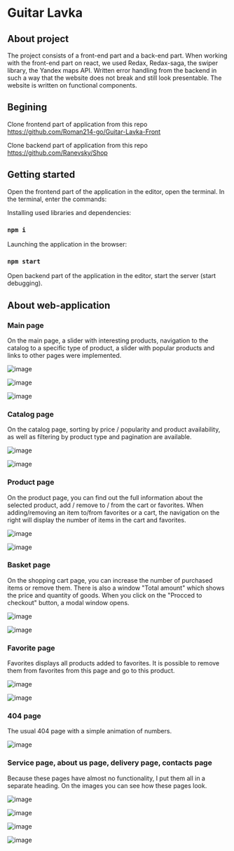 # Guitar Lavka

## About project

The project consists of a front-end part and a back-end part. When working with the front-end part on react, we used Redax, Redax-saga, the swiper library, the Yandex maps API. Written error handling from the backend in such a way that the website does not break and still look presentable. The website is written on functional components.


## Begining

Clone frontend part of application from this repo https://github.com/Roman214-go/Guitar-Lavka-Front

Clone backend part of application from this repo https://github.com/Ranevsky/Shop


## Getting started

Open the frontend part of the application in the editor, open the terminal. In the terminal, enter the commands:

Installing used libraries and dependencies:
### `npm i`

Launching the application in the browser:
### `npm start`

Open backend part of the application in the editor, start the server (start debugging).


## About web-application

### Main page


On the main page, a slider with interesting products, navigation to the catalog to a specific type of product, a slider with popular products and links to other pages were implemented.

![image](https://user-images.githubusercontent.com/77338277/177392748-40f9f97b-122c-45d9-864f-d3da079fece7.png)

![image](https://user-images.githubusercontent.com/77338277/177392970-060e201e-f45c-4532-81ef-628d57e9e32b.png)

![image](https://user-images.githubusercontent.com/77338277/177393030-b2696a80-af1a-466c-a746-ade27af6106b.png)


### Catalog page

On the catalog page, sorting by price / popularity and product availability, as well as filtering by product type and pagination are available.

![image](https://user-images.githubusercontent.com/77338277/177393635-2b144c6d-64da-450c-8426-4afeee740da1.png)

![image](https://user-images.githubusercontent.com/77338277/177393713-4f6e95bb-89b8-4e50-86c1-34b238714de1.png)


### Product page

On the product page, you can find out the full information about the selected product, add / remove to / from the cart or favorites. When adding/removing an item to/from favorites or a cart, the navigation on the right will display the number of items in the cart and favorites.

![image](https://user-images.githubusercontent.com/77338277/177394046-fab1da53-14c1-488a-b762-3ceafda1d37c.png)

![image](https://user-images.githubusercontent.com/77338277/177394109-52e5b0ae-5450-44f1-9782-43180870d39a.png)


### Basket page

On the shopping cart page, you can increase the number of purchased items or remove them. There is also a window "Total amount" which shows the price and quantity of goods. When you click on the "Procced to checkout" button, a modal window opens.

![image](https://user-images.githubusercontent.com/77338277/177395324-ae00bbfe-a1d1-4d30-a25e-6f5cdf35a82a.png)

![image](https://user-images.githubusercontent.com/77338277/177395365-7d285fe1-5ec0-45af-bdc4-5b59c3ed2552.png)


### Favorite page

Favorites displays all products added to favorites. It is possible to remove them from favorites from this page and go to this product.

![image](https://user-images.githubusercontent.com/77338277/177396077-aa8afe11-8d8f-4363-8c9f-890abaa6b804.png)

![image](https://user-images.githubusercontent.com/77338277/177396109-f985b4f8-3d6d-4a02-aeb7-bef2985d26b8.png)


### 404 page

The usual 404 page with a simple animation of numbers.

![image](https://user-images.githubusercontent.com/77338277/177396324-6d5661de-b2d9-497f-b378-411b8fb59c59.png)


### Service page, about us page, delivery page, contacts page

Because these pages have almost no functionality, I put them all in a separate heading. On the images you can see how these pages look.

![image](https://user-images.githubusercontent.com/77338277/177394740-6f5f5ef1-2f9b-4487-965a-54bbe2f22c52.png)

![image](https://user-images.githubusercontent.com/77338277/177394769-e6d767db-83de-49b8-aecc-b839f9227d39.png)

![image](https://user-images.githubusercontent.com/77338277/177394835-9f9db28d-b94d-4f3e-a4e5-e29a3b6a33d0.png)

![image](https://user-images.githubusercontent.com/77338277/177394923-80919c7f-4c5c-4488-83e5-6ddb00f4236a.png)



